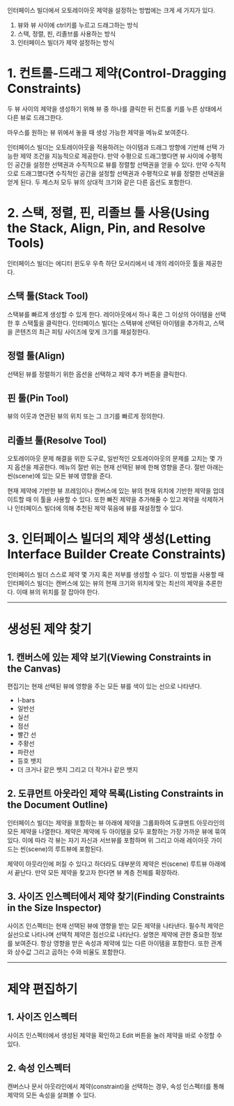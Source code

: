 인터페이스 빌더에서 오토레이아웃 제약을 설정하는 방법에는 크게 세 가지가 있다.

1. 뷰와 뷰 사이에 ctrl키를 누르고 드래그하는 방식
2. 스택, 정렬, 핀, 리졸브를 사용하는 방식
3. 인터페이스 빌더가 제약 설정하는 방식

# 1. 컨트롤-드래그 제약(Control-Dragging Constraints)

두 뷰 사이의 제약을 생성하기 위해 뷰 중 하나를 클릭한 뒤 컨트롤 키를 누른 상태에서 다른 뷰로 드래그한다.

마우스를 원하는 뷰 위에서 놓을 때 생성 가능한 제약을 메뉴로 보여준다.

인터페이스 빌더는 오토레이아웃을 적용하려는 아이템과 드래그 방향에 기반해 선택 가능한 제약 조건을 지능적으로 제공한다. 만약 수평으로 드래그했다면 뷰 사이에 수평적인 공간을 설정한 선택권과 수직적으로 뷰를 정렬할 선택권을 얻을 수 있다. 만약 수직적으로 드래그했다면 수직적인 공간을 설정할 선택권과 수평적으로 뷰를 정렬한 선택권을 얻게 된다. 두 제스처 모두 뷰의 상대적 크기와 같은 다른 옵션도 포함한다.

# 2. 스택, 정렬, 핀, 리졸브 툴 사용(Using the Stack, Align, Pin, and Resolve Tools)

인터페이스 빌더는 에디터 윈도우 우측 하단 모서리에서 네 개의 레이아웃 툴을 제공한다.

## 스택 툴(Stack Tool)

스택뷰를 빠르게 생성할 수 있게 한다. 레이아웃에서 하나 혹은 그 이상의 아이템을 선택한 후 스택툴을 클릭한다. 인터페이스 빌더는 스택뷰에 선택된 아이템을 추가하고, 스택을 콘텐츠의 최근 피팅 사이즈에 맞게 크기를 재설정한다.

## 정렬 툴(Align)

선택된 뷰를 정렬하기 위한 옵션을 선택하고 제약 추가 버튼을 클릭한다.

## 핀 툴(Pin Tool)

뷰의 이웃과 연관된 뷰의 위치 또는 그 크기를 빠르게 정의한다.

## 리졸브 툴(Resolve Tool)

오토레이아웃 문제 해결을 위한 도구로, 일반적인 오토레이아웃의 문제를 고치는 몇 가지 옵션을 제공한다. 메뉴의 절반 위는 현재 선택된 뷰에 한해 영향을 준다. 절반 아래는 씬(scene)에 있는 모든 뷰에 영향을 준다.

현재 제약에 기반한 뷰 프레임이나 캔버스에 있는 뷰의 현재 위치에 기반한 제약을 업데이트할 때 이 툴을 사용할 수 있다. 또한 빠진 제약을 추가해줄 수 있고 제약을 삭제하거나 인터페이스 빌더에 의해 추천된 제약 묶음에 뷰를 재설정할 수 있다.

# 3. 인터페이스 빌더의 제약 생성(Letting Interface Builder Create Constraints)

인터페이스 빌더 스스로 제약 몇 가지 혹은 저부를 생성할 수 있다. 이 방법을 사용할 때 인터페이스 빌더는 캔버스에 있는 뷰의 현재 크기와 위치에 맞는 최선의 제약을 추론한다. 이때 뷰의 위치를 잘 잡아야 한다.

---

# 생성된 제약 찾기

## 1. 캔버스에 있는 제약 보기(Viewing Constraints in the Canvas)

편집기는 현재 선택된 뷰에 영향을 주는 모든 뷰를 색이 있는 선으로 나타낸다.

- I-bars
- 일반선
- 실선
- 점선
- 빨간 선
- 주황선
- 파란선
- 등호 뱃지
- 더 크거나 같은 뱃지 그리고 더 작거나 같은 뱃지

## 2. 도큐먼트 아웃라인 제약 목록(Listing Constraints in the Document Outline)

인터페이스 빌더는 제약을 포함하는 뷰 아래에 제약을 그룹화하여 도큐멘트 아웃라인의 모든 제약을 나열한다. 제약은 제약에 두 아이템을 모두 포함하는 가장 가까운 뷰에 묶여있다. 이에 따라 각 뷰는 자기 자신과 서브뷰를 포함하며 위 그리고 아래 레이아웃 가이드는 씬(scene)의 루트뷰에 포함된다.

제약이 아웃라인에 퍼질 수 있다고 하더라도 대부분의 제약은 씬(scene) 루트뷰 아래에서 끝난다. 만약 모든 제약을 찾고자 한다면 뷰 계층 전체를 확장하라.

## 3. 사이즈 인스펙터에서 제약 찾기(Finding Constraints in the Size Inspector)

사이즈 인스펙터는 현재 선택된 뷰에 영향을 받는 모든 제약을 나타낸다. 필수적 제약은 실선으로 나타나며 선택적 제약은 점선으로 나타난다. 설명은 제약에 관한 중요한 정보를 보여준다. 항상 영향을 받은 속성과 제약에 있는 다른 아이템을 포함한다. 또한 관계와 상수값 그리고 곱하는 수와 비율도 포함한다.

---

# 제약 편집하기

## 1. 사이즈 인스펙터

사이즈 인스펙터에서 생성된 제약을 확인하고 Edit 버튼을 눌러 제약을 바로 수정할 수 있다.

## 2. 속성 인스펙터

캔버스나 문서 아웃라인에서 제약(constraint)을 선택하는 경우, 속성 인스펙터를 통해 제약의 모든 속성을 살펴볼 수 있다.
